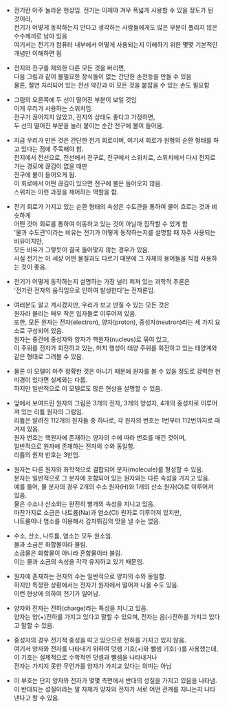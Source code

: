 

- 전기란 아주 놀라운 현상임.  전기는 이제야 겨우 폭넓게 사용할 수 있을 정도가 된 것이라,  
  전기가 어떻게 동작하는지 안다고 생각하는 사람들에게도 많은 부분이 풀리지 않은 수수께끼로 남아 있음     
  여기서는 전기가 컴퓨터 내부에서 어떻게 사용되는지 이해하기 위한 몇몇 기본적인 개념만 이해하면 됨  
  
- 전지와 전구를 제외한 다른 모든 것을 버리면,  
  다음 그림과 같이 불필요한 장식들이 없는 간단한 손전등을 만들 수 있음  
  물론, 절연 처리되어 있는 전선 약간과 이 모든 것을 붙잡을 수 있는 손도 필요함  
  
  
- 그림의 오른쪽에 두 선이 떨어진 부분이 보일 것임  
  이게 우리가 사용하는 스위치임.  
  전구가 끊어지지 않았고, 전지의 상태도 좋다고 가정하면,  
  두 선의 떨어진 부분을 눌러 붙이는 순간 전구에 불이 들어옴.  
  

- 지금 우리가 만든 것은 간단한 전기 회로이며, 여기서 회로가 원형의 순환 형태를 하고 있다는 점에 주목해야 함.  
  전지에서 전선으로, 전선에서 전구로, 전구에서 스위치로, 스위치에서 다시 전지로 가는 경로에 끊김이 없을 때만  
  전구에 불이 들어오게 됨.  
  이 회로에서 어떤 끊김이 있으면 전구에 불은 들어오지 않음.  
  스위치는 이런 과정을 제어하는 역할을 함.  
  
- 전기 회로가 가지고 있는 순환 형태의 속성은 수도관을 통하여 물이 흐르는 것과 비슷하게  
  어떤 것이 회로를 통하여 이동하고 있는 것이 아닐까 짐작할 수 있게 함  
  '물과 수도관'이라는 비유는 전기가 어떻게 동작하는지를 설명할 때 자주 사용되는 비유이지만,  
  모든 비유가 그렇듯이 결국 들어맞지 않는 경우가 있음.  
  사실 전기는 이 세상 어떤 물질과도 다르기 때문에 그 자체의 용어들을 직접 사용하는 것이 좋음.  
  

- 전기가 어떻게 동작하는지 설명하는 가장 널리 퍼져 있는 과학적 추론은  
  '전기란 전자의 움직임으로 인하여 발생한다'는 전자론임.  
  
- 여러분도 알고 계시겠지만, 우리가 보고 만질 수 있는 모든 것은  
  원자라 불리는 매우 작은 입자들로 이루어져 있음.  
  또한, 모든 원자는 전자(electron), 양자(proton), 중성자(neutron)라는 세 가지 요소로 구성되어 있음.  
  원자는 중간에 중성자와 양자가 핵원자(nucleus)로 묶여 있고,  
  이 주위를 전자가 회전하고 있는, 마치 행성이 태양 주위를 회전하고 있는 태양계와 같은 형태로 그려볼 수 있음.  
  
- 물론 이 모델이 아주 정확한 것은 아니기 때문에 원자를 볼 수 있을 정도로 강력한 현미경이 있다면 실제와는 다름.  
  하지만 일반적으로 이 모델로도 많은 현상을 설명할 수 있음.   
  
- 앞에서 보여드린 원자의 그림은 3개의 전자, 3개의 양성자, 4개의 중성자로 이루어져 있는 리튬 원자의 그림임.  
  리튬은 알려진 112개의 원자들 중 하나로, 각 원자의 번호는 1번부터 112번까지로 매겨져 있음.  
  원자 번호는 핵원자에 존재하는 양자의 수에 따라 번호를 매긴 것이며,  
  일반적으로 원자에 존재하는 전자의 수와 동일함.  
  리튬의 원자 번호는 3번임.  
  
  
- 원자는 다른 원자와 화학적으로 결합되어 분자(molecule)를 형성할 수 있음.  
  분자는 일반적으로 그 분자에 포함되어 있는 원자와는 다른 속성을 가지고 있음.  
  예를 들어, 물 분자의 경우 2개의 수소 원자(H)와 1개의 산소 원자(O)로 이루어져 있음.  
  물은 수소나 산소와는 완전히 별개의 속성을 지니고 있음.  
  마찬가지로 소금은 나트륨(Na)과 염소(Cl) 원자로 이루어져 있지만,  
  나트륨이나 염소를 이용해서 감자튀김의 맛을 낼 수는 없음.  
  
- 수소, 산소, 나트륨, 염소는 모두 원소임.  
  물과 소금은 화합물이라 불림.  
  소금물은 화합물이 아니라 혼합물이라 불림.  
  이는 물과 소금의 속성을 각각 유지하고 있기 때문임.  
  
- 원자에 존재하는 전자의 수는 일반적으로 양자의 수와 동일함.  
  하지만 특정한 상황에서는 전자가 원자에서 떨어져 나올 수도 있음.  
  이런 현상에 의하여 전기가 일어남.  
  
- 양자와 전자는 전하(charge)라는 특성을 지니고 있음.  
  양자는 양(+)전하를 가지고 있다고 말할 수 있으며,
  전자는 음(-)전하를 가지고 있다고 말할 수 있음.  
  
- 중성자의 경우 전기적 중성을 띠고 있으므로 전하를 가지고 있지 않음.  
  여기서 양자와 전자를 나타내기 위하여 덧셈 기호(+)와 뺄셈 기호(-)를 사용했는데,  
  이 기호는 실제적으로 수학적인 덧셈과 뺄셈을 나타내거나  
  전자는 가지지 못한 무언가를 양자가 가지고 있다는 의미는 아님  
  
- 이 부호는 단지 양자와 전자가 몇몇 측면에서 반대의 성질을 가지고 있음을 나타냄.  
  이 반대되는 성질이라는 말 자체가 양자와 전자가 서로 어떤 관계를 지니는지 나타낸다고 할 수 있음. 
  
  
  
  
  
  
  
  
  

  
  
  
  
  
  
